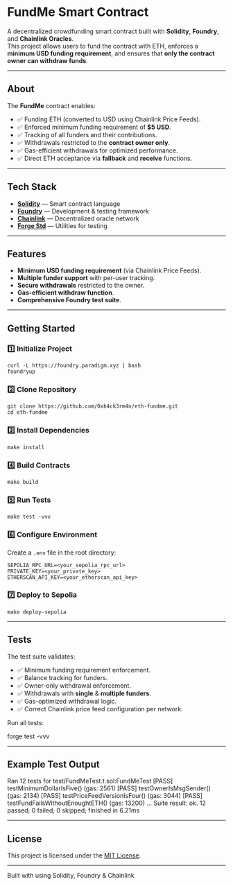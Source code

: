 # FundMe Smart Contract

A decentralized crowdfunding smart contract built with **Solidity**, **Foundry**, and **Chainlink Oracles**.  
This project allows users to fund the contract with ETH, enforces a **minimum USD funding requirement**, and ensures that **only the contract owner can withdraw funds**.

---

## About

The **FundMe** contract enables:

- ✅ Funding ETH (converted to USD using Chainlink Price Feeds).
- ✅ Enforced minimum funding requirement of **$5 USD**.
- ✅ Tracking of all funders and their contributions.
- ✅ Withdrawals restricted to the **contract owner only**.
- ✅ Gas-efficient withdrawals for optimized performance.
- ✅ Direct ETH acceptance via **fallback** and **receive** functions.

---

## Tech Stack

- [**Solidity**](https://soliditylang.org/) — Smart contract language
- [**Foundry**](https://book.getfoundry.sh/) — Development & testing framework
- [**Chainlink**](https://chain.link/) — Decentralized oracle network
- [**Forge Std**](https://book.getfoundry.sh/forge/standard-library) — Utilities for testing

---

## Features

- **Minimum USD funding requirement** (via Chainlink Price Feeds).
- **Multiple funder support** with per-user tracking.
- **Secure withdrawals** restricted to the owner.
- **Gas-efficient withdraw function**.
- **Comprehensive Foundry test suite**.

---

## Getting Started

### 1️⃣ Initialize Project
```
curl -L https://foundry.paradigm.xyz | bash
foundryup
```
### 2️⃣ Clone Repository
```
git clone https://github.com/0xh4ck3rm4n/eth-fundme.git
cd eth-fundme
```
### 3️⃣ Install Dependencies
```
make install
```
### 4️⃣ Build Contracts
```
make build
```
### 5️⃣ Run Tests
```
make test -vvv
```

### 6️⃣ Configure Environment

Create a `.env` file in the root directory:
```
SEPOLIA_RPC_URL=<your_sepolia_rpc_url>
PRIVATE_KEY=<your_private_key>
ETHERSCAN_API_KEY=<your_etherscan_api_key>
```
### 7️⃣ Deploy to Sepolia
```
make deploy-sepolia
```
---

## Tests

The test suite validates:

- ✅ Minimum funding requirement enforcement.
- ✅ Balance tracking for funders.
- ✅ Owner-only withdrawal enforcement.
- ✅ Withdrawals with **single** & **multiple funders**.
- ✅ Gas-optimized withdrawal logic.
- ✅ Correct Chainlink price feed configuration per network.

Run all tests:

forge test -vvv

---

## Example Test Output

Ran 12 tests for test/FundMeTest.t.sol:FundMeTest
[PASS] testMinimumDollarIsFive() (gas: 2561)
[PASS] testOwnerIsMsgSender() (gas: 2134)
[PASS] testPriceFeedVersionIsFour() (gas: 3044)
[PASS] testFundFailsWithoutEnoughtETH() (gas: 13200)
...
Suite result: ok. 12 passed; 0 failed; 0 skipped; finished in 6.21ms

---

## License

This project is licensed under the [MIT License](LICENSE).

---

Built with using Solidity, Foundry & Chainlink
